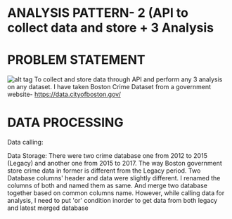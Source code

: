 # ANALYSIS PATTERN- 2 (API to collect data and store + 3 Analysis 


# PROBLEM STATEMENT
![alt tag](http://..//images/1.png)
To collect and store data through API and perform any 3 analysis on any dataset.
I have taken Boston Crime Dataset from a government website- https://data.cityofboston.gov/


# DATA PROCESSING

Data calling:



Data Storage:
There were two crime database one from 2012 to 2015 (Legacy) and another one from 2015 to 2017.
The way Boston government store crime data in former is different from the Legacy period.
Two Database columns' header and data were slightly different. I renamed the columns of both and named them as same.
And merge two database together based on common columns name.
However, while calling data for analysis, I need to put 'or' condition inorder to get data from both legacy and latest merged database  



